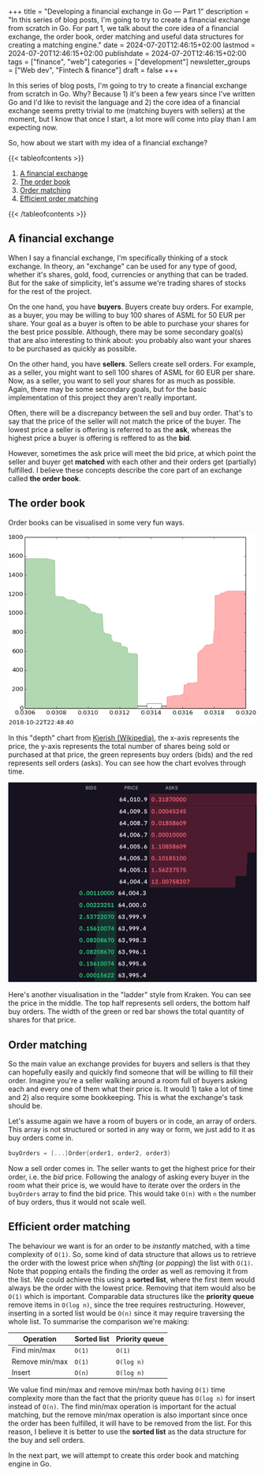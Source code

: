 +++
title = "Developing a financial exchange in Go — Part 1"
description = "In this series of blog posts, I'm going to try to create a financial exchange from scratch in Go. For part 1, we talk about the core idea of a financial exchange, the order book, order matching and useful data structures for creating a matching engine."
date = 2024-07-20T12:46:15+02:00
lastmod = 2024-07-20T12:46:15+02:00
publishdate = 2024-07-20T12:46:15+02:00
tags = ["finance", "web"]
categories = ["development"]
newsletter_groups = ["Web dev", "Fintech & finance"]
draft = false
+++

In this series of blog posts, I'm going to try to create a financial exchange from scratch in Go. Why? Because 1) it's been a few years since I've written Go and I'd like to revisit the language and 2) the core idea of a financial exchange seems pretty trivial to me (matching buyers with sellers) at the moment, but I know that once I start, a lot more will come into play than I am expecting now.

So, how about we start with my idea of a financial exchange?

{{< tableofcontents >}}
<ol>
	<li><a href="#a-financial-exchange">A financial exchange</a></li>
	<li><a href="#the-order-book">The order book</a></li>
	<li><a href="#order-matching">Order matching</a></li>
	<li><a href="#efficient-order-matching">Efficient order matching</a></li>
</ol>
{{< /tableofcontents >}}

## A financial exchange

When I say a financial exchange, I'm specifically thinking of a stock exchange. In theory, an "exchange" can be used for any type of good, whether it's shares, gold, food, currencies or anything that can be traded. But for the sake of simplicity, let's assume we're trading shares of stocks for the rest of the project.

On the one hand, you have **buyers**. Buyers create buy orders. For example, as a buyer, you may be willing to buy 100 shares of ASML for 50 EUR per share. Your goal as a buyer is often to be able to purchase your shares for the best price possible. Although, there may be some secondary goal(s) that are also interesting to think about: you probably also want your shares to be purchased as quickly as possible.

On the other hand, you have **sellers**. Sellers create sell orders. For example, as a seller, you might want to sell 100 shares of ASML for 60 EUR per share. Now, as a seller, you want to sell your shares for as much as possible. Again, there may be some secondary goals, but for the basic implementation of this project they aren't really important.

Often, there will be a discrepancy between the sell and buy order. That's to say that the price of the seller will not match the price of the buyer. The lowest price a seller is offering is referred to as the **ask**, whereas the highest price a buyer is offering is reffered to as the **bid**.

However, sometimes the ask price will meet the bid price, at which point the seller and buyer get **matched** with each other and their orders get (partially) fulfilled. I believe these concepts describe the core part of an exchange called **the order book**.

## The order book

Order books can be visualised in some very fun ways.

![Order book depth chart](part-1_order_book_depth_chart.gif)

In this "depth" chart from [Kjerish (Wikipedia)](part-1_order_book_depth_chart.gif), the x-axis represents the price, the y-axis represents the total number of shares being sold or purchased at that price, the green represents buy orders (bids) and the red represents sell orders (asks). You can see how the chart evolves through time.

![Kraken order book depth chart ladder style](part-1_order_book_ladder_chart.png)

Here's another visualisation in the "ladder" style from Kraken. You can see the price in the middle. The top half represents sell orders, the bottom half buy orders. The width of the green or red bar shows the total quantity of shares for that price.

## Order matching

So the main value an exchange provides for buyers and sellers is that they can hopefully easily and quickly find someone that will be willing to fill their order. Imagine you're a seller walking around a room full of buyers asking each and every one of them what their price is. It would 1) take a lot of time and 2) also require some bookkeeping. This is what the exchange's task should be.

Let's assume again we have a room of buyers or in code, an array of orders. This array is not structured or sorted in any way or form, we just add to it as buy orders come in.

```go
buyOrders = [...]Order{order1, order2, order3}
```

Now a sell order comes in. The seller wants to get the highest price for their order, i.e. the _bid_ price. Following the analogy of asking every buyer in the room what their price is, we would have to iterate over the orders in the `buyOrders` array to find the bid price. This would take `O(n)` with `n` the number of buy orders, thus it would not scale well.

## Efficient order matching

The behaviour we want is for an order to be _instantly_ matched, with a time complexity of `O(1)`. So, some kind of data structure that allows us to retrieve the order with the lowest price when _shifting_ (or _popping_) the list with `O(1)`. Note that popping entails the finding the order as well as removing it from the list. We could achieve this using a **sorted list**, where the first item would always be the order with the lowest price. Removing that item would also be `O(1)` which is important. Comparable data structures like the **priority queue** remove items in `O(log n)`, since the tree requires restructuring. However, inserting in a sorted list would be `O(n)` since it may require traversing the whole list. To summarise the comparison we're making:

| **Operation**  | **Sorted list** | **Priority queue** |
| -------------- | --------------- | ------------------ |
| Find min/max   | `O(1)`          | `O(1)`             |
| Remove min/max | `O(1)`          | `O(log n)`         |
| Insert         | `O(n)`          | `O(log n)`         |

We value find min/max and remove min/max both having `O(1)` time complexity more than the fact that the priority queue has `O(log n)` for insert instead of `O(n)`. The find min/max operation is important for the actual matching, but the remove min/max operation is also important since once the order has been fulfilled, it will have to be removed from the list. For this reason, I believe it is better to use the **sorted list** as the data structure for the buy and sell orders.

In the next part, we will attempt to create this order book and matching engine in Go.

